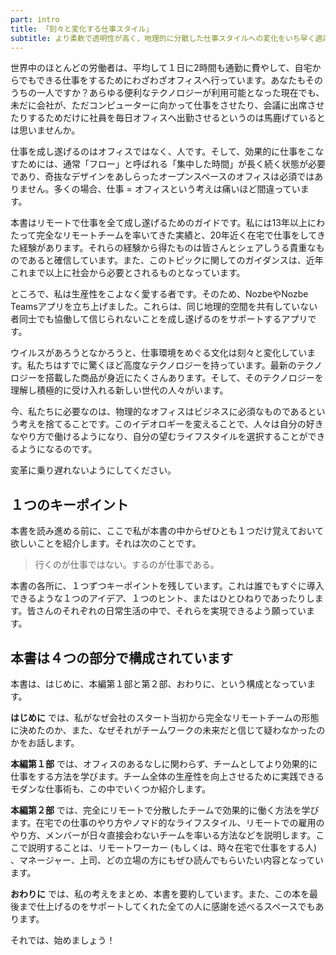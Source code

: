 ```yaml
---
part: intro
title: 「刻々と変化する仕事スタイル」
subtitle: より柔軟で透明性が高く、地理的に分散した仕事スタイルへの変化をいち早く適応しよう。
---
```


世界中のほとんどの労働者は、平均して１日に2時間も通勤に費やして、自宅からでもできる仕事をするためにわざわざオフィスへ行っています。あなたもそのうちの一人ですか？あらゆる便利なテクノロジーが利用可能となった現在でも、未だに会社が、ただコンピューターに向かって仕事をさせたり、会議に出席させたりするためだけに社員を毎日オフィスへ出勤させるというのは馬鹿げているとは思いませんか。

仕事を成し遂げるのはオフィスではなく、人です。そして、効果的に仕事をこなすためには、通常「フロー」と呼ばれる「集中した時間」が長く続く状態が必要であり、奇抜なデザインをあしらったオープンスペースのオフィスは必須ではありません。多くの場合、仕事 = オフィスという考えは痛いほど間違っています。

本書はリモートで仕事を全て成し遂げるためのガイドです。私には13年以上にわたって完全なリモートチームを率いてきた実績と、20年近く在宅で仕事をしてきた経験があります。それらの経験から得たものは皆さんとシェアしうる貴重なものであると確信しています。また、このトピックに関してのガイダンスは、近年これまで以上に社会から必要とされるものとなっています。

ところで、私は生産性をこよなく愛する者です。そのため、NozbeやNozbe Teamsアプリを立ち上げました。これらは、同じ地理的空間を共有していない者同士でも協働して信じられないことを成し遂げるのをサポートするアプリです。

ウイルスがあろうとなかろうと、仕事環境をめぐる文化は刻々と変化しています。私たちはすでに驚くほど高度なテクノロジーを持っています。最新のテクノロジーを搭載した商品が身近にたくさんあります。そして、そのテクノロジーを理解し積極的に受け入れる新しい世代の人々がいます。

今、私たちに必要なのは、物理的なオフィスはビジネスに必須なものであるという考えを捨てることです。このイデオロギーを変えることで、人々は自分の好きなやり方で働けるようになり、自分の望むライフスタイルを選択することができるようになるのです。

変革に乗り遅れないようにしてください。

## １つのキーポイント

本書を読み進める前に、ここで私が本書の中からぜひとも１つだけ覚えておいて欲しいことを紹介します。それは次のことです。

> 行くのが仕事ではない。するのが仕事である。

本書の各所に、１つずつキーポイントを残しています。これは誰でもすぐに導入できるような１つのアイデア、１つのヒント、またはひとひねりであったりします。皆さんのそれぞれの日常生活の中で、それらを実現できるよう願っています。

## 本書は４つの部分で構成されています

本書は、はじめに、本編第１部と第２部、おわりに、という構成となっています。

**はじめに** では、私がなぜ会社のスタート当初から完全なリモートチームの形態に決めたのか、また、なぜそれがチームワークの未来だと信じて疑わなかったのかをお話します。

**本編第１部** では、オフィスのあるなしに関わらず、チームとしてより効果的に仕事をする方法を学びます。チーム全体の生産性を向上させるために実践できるモダンな仕事術も、この中でいくつか紹介します。

**本編第２部** では、完全にリモートで分散したチームで効果的に働く方法を学びます。在宅での仕事のやり方やノマド的なライフスタイル、リモートでの雇用のやり方、メンバーが日々直接会わないチームを率いる方法などを説明します。ここで説明することは、リモートワーカー (もしくは、時々在宅で仕事をする人) 、マネージャー、上司、どの立場の方にもぜひ読んでもらいたい内容となっています。

**おわりに** では、私の考えをまとめ、本書を要約しています。また、この本を最後まで仕上げるのをサポートしてくれた全ての人に感謝を述べるスペースでもあります。

それでは、始めましょう！
